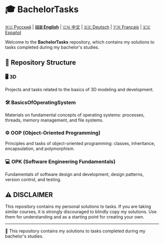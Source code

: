 # 🎓 BachelorTasks

[🇷🇺 Русский](https://github.com/SkivHisink/BachelorTasks/Readme.md) | **[🇬🇧 English](https://github.com/SkivHisink/BachelorTasks/Readme/ReadmeEN.md)** | [🇨🇳 中文](https://github.com/SkivHisink/BachelorTasks/Readme/ReadmeCn.md) | [🇩🇪 Deutsch](https://github.com/SkivHisink/BachelorTasks/Readme/ReadmeGr.md) | [🇫🇷 Français](https://github.com/SkivHisink/BachelorTasks/Readme/ReadmeFr.md) | [🇪🇸 Español](https://github.com/SkivHisink/BachelorTasks/Readme/ReadmeEs.md)

Welcome to the **BachelorTasks** repository, which contains my solutions to tasks completed during my bachelor's studies.

## 📂 Repository Structure

### 🖥️ 3D
Projects and tasks related to the basics of 3D modeling and development.

### 🛠️ BasicsOfOperatingSystem
Materials on fundamental concepts of operating systems: processes, threads, memory management, and file systems.

### ⚙️ OOP (Object-Oriented Programming)
Principles and tasks of object-oriented programming: classes, inheritance, encapsulation, and polymorphism.

### 💻 OPK (Software Engineering Fundamentals)
Fundamentals of software design and development, design patterns, version control, and testing.

## ⚠️ DISCLAIMER
This repository contains my personal solutions to tasks. If you are taking similar courses, it is strongly discouraged to blindly copy my solutions. Use them for understanding and as a starting point for creating your own.

---

📄 This repository contains my solutions to tasks completed during my bachelor's studies.

